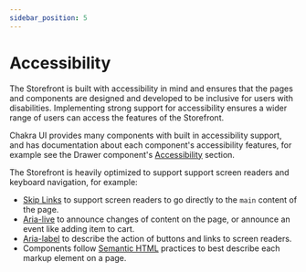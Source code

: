 ```yaml
---
sidebar_position: 5
---
```

# Accessibility

The Storefront is built with accessibility in mind and ensures that the pages and components are designed and developed to be inclusive for users with disabilities. Implementing strong support for accessibility ensures a wider range of users can access the features of the Storefront.

Chakra UI provides many components with built in accessibility support, and has documentation about each component's accessibility features, for example see the Drawer component's [Accessibility](https://chakra-ui.com/docs/components/drawer#accessibility) section.

The Storefront is heavily optimized to support support screen readers and keyboard navigation, for example:
- [Skip Links](https://developer.mozilla.org/en-US/docs/Learn/Common_questions/Design_and_accessibility/HTML_features_for_accessibility#skip_links) to support screen readers to go directly to the `main` content of the page.
- [Aria-live](https://developer.mozilla.org/en-US/docs/Web/Accessibility/ARIA/Attributes/aria-live) to announce changes of content on the page, or announce an event like adding item to cart.
- [Aria-label](https://developer.mozilla.org/en-US/docs/Web/Accessibility/ARIA/Attributes/aria-label) to describe the action of buttons and links to screen readers.
- Components follow [Semantic HTML](https://developer.mozilla.org/en-US/docs/Glossary/Semantics#semantics_in_html) practices to best describe each markup element on a page.


